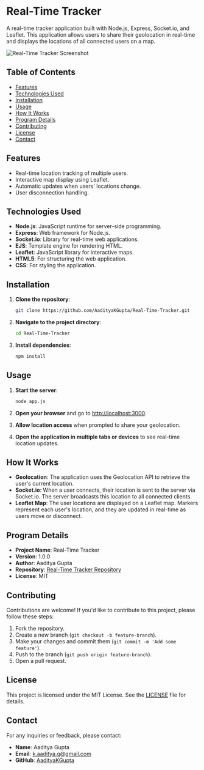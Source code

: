 # Real-Time Tracker

A real-time tracker application built with Node.js, Express, Socket.io, and Leaflet. This application allows users to share their geolocation in real-time and displays the locations of all connected users on a map.

![Real-Time Tracker Screenshot](https://drive.google.com/uc?export=view&id=1EUKbW5_4iBLHFEVazVIvywwQaAKvZLjh)

## Table of Contents
- [Features](#features)
- [Technologies Used](#technologies-used)
- [Installation](#installation)
- [Usage](#usage)
- [How It Works](#how-it-works)
- [Program Details](#program-details)
- [Contributing](#contributing)
- [License](#license)
- [Contact](#contact)

## Features
- Real-time location tracking of multiple users.
- Interactive map display using Leaflet.
- Automatic updates when users' locations change.
- User disconnection handling.

## Technologies Used
- **Node.js**: JavaScript runtime for server-side programming.
- **Express**: Web framework for Node.js.
- **Socket.io**: Library for real-time web applications.
- **EJS**: Template engine for rendering HTML.
- **Leaflet**: JavaScript library for interactive maps.
- **HTML5**: For structuring the web application.
- **CSS**: For styling the application.

## Installation

1. **Clone the repository**:
   ```bash
   git clone https://github.com/AadityaKGupta/Real-Time-Tracker.git

2. **Navigate to the project directory**:
   ```bash
   cd Real-Time-Tracker

3. **Install dependencies**:
   ```bash
   npm install
   

## Usage

1. **Start the server**:
   ```bash
   node app.js

2. **Open your browser** and go to [http://localhost:3000](http://localhost:3000).

3. **Allow location access** when prompted to share your geolocation.

4. **Open the application in multiple tabs or devices** to see real-time location updates.

## How It Works

- **Geolocation**: The application uses the Geolocation API to retrieve the user's current location.
- **Socket.io**: When a user connects, their location is sent to the server via Socket.io. The server broadcasts this location to all connected clients.
- **Leaflet Map**: The user locations are displayed on a Leaflet map. Markers represent each user's location, and they are updated in real-time as users move or disconnect. 

## Program Details

- **Project Name**: Real-Time Tracker
- **Version**: 1.0.0
- **Author**: Aaditya Gupta
- **Repository**: [Real-Time Tracker Repository](https://github.com/AadityaKGupta/Real-Time-Tracker)
- **License**: MIT

## Contributing

Contributions are welcome! If you'd like to contribute to this project, please follow these steps:

1. Fork the repository.
2. Create a new branch (`git checkout -b feature-branch`).
3. Make your changes and commit them (`git commit -m 'Add some feature'`).
4. Push to the branch (`git push origin feature-branch`).
5. Open a pull request.

## License

This project is licensed under the MIT License. See the [LICENSE](LICENSE) file for details.

## Contact

For any inquiries or feedback, please contact:

- **Name**: Aaditya Gupta
- **Email**: [k.aaditya.g@gmail.com](mailto:aadityagupta@example.com)
- **GitHub**: [AadityaKGupta](https://github.com/AadityaKGupta)

